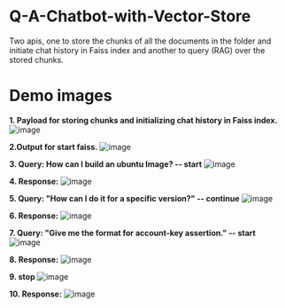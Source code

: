 # Q-A-Chatbot-with-Vector-Store
Two apis, one to store the chunks of all the documents in the folder and initiate chat history in Faiss index and another to query (RAG) over the stored chunks.

# Demo images

**1. Payload for storing chunks and initializing chat history in Faiss index.**
![image](https://github.com/user-attachments/assets/d9fa4ac7-2706-40bf-94a1-25cbd7364b5c)

**2.Output for start faiss.**
![image](https://github.com/user-attachments/assets/cba4b55e-cb32-4262-a2f8-f98ad8c7033d)

**3. Query: How can I build an ubuntu Image? -- start**
![image](https://github.com/user-attachments/assets/53a465b6-9d62-4521-bc0d-3a0d84c01b54)

**4. Response:**
![image](https://github.com/user-attachments/assets/02e94d54-856e-44f5-afba-2b088cd541c2)

**5. Query: "How can I do it for a specific version?" -- continue**
![image](https://github.com/user-attachments/assets/2ed08e0f-e36a-4559-943f-2d0a42ecb9a3)

**6. Response:**
![image](https://github.com/user-attachments/assets/1b1cc957-281a-4647-b79e-16af519544c0)

**7. Query: "Give me the format for account-key assertion." -- start**
![image](https://github.com/user-attachments/assets/482cf4e2-2555-423e-a0bf-b64f2f22dc83)

**8. Response:**
![image](https://github.com/user-attachments/assets/3fa975e7-4d98-48d1-8b01-ba55a7195d56)

**9. stop**
![image](https://github.com/user-attachments/assets/7171495f-d471-4b92-b20a-4049ccd7e80d)

**10. Response:**
![image](https://github.com/user-attachments/assets/982e7a4b-1345-4099-a9d7-8d2cb2054a76)

